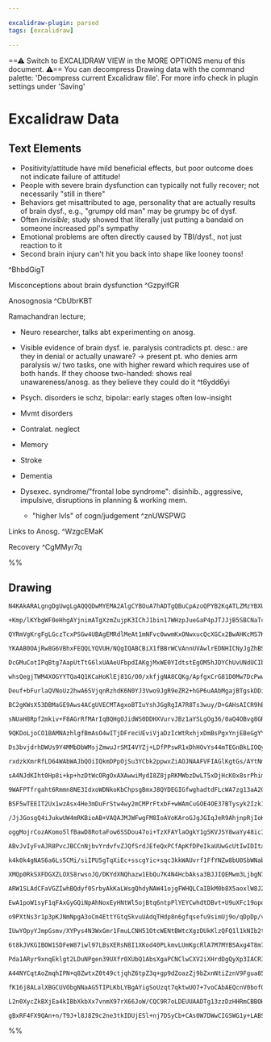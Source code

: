 ```yaml
---

excalidraw-plugin: parsed
tags: [excalidraw]

---
```

==⚠  Switch to EXCALIDRAW VIEW in the MORE OPTIONS menu of this document. ⚠== You can decompress Drawing data with the command palette: 'Decompress current Excalidraw file'. For more info check in plugin settings under 'Saving'


# Excalidraw Data
## Text Elements
- Positivity/attitude have mild beneficial effects, but poor outcome does not indicate failure of attitude!
- People with severe brain dysfunction can typically not fully recover; not necessarily "still in there"
- Behaviors get misattributed to age, personality that are actually results of brain dysf., e.g., "grumpy old man" may be grumpy bc of dysf. 
- Often *invisible*; study showed that literally just putting a bandaid on someone increased ppl's sympathy 
- Emotional problems are often directly caused by TBI/dysf., not just reaction to it
- Second brain injury can't hit you back into shape like looney toons!

 ^BhbdGigT

Misconceptions about brain dysfunction ^GzpyifGR

Anosognosia ^CbUbrKBT

Ramachandran lecture; 
- Neuro researcher, talks abt experimenting on anosg.
- Visible evidence of brain dysf. ie. paralysis contradicts pt. desc.: are they in denial or actually unaware? → present pt. who denies arm paralysis w/ two tasks, one with higher reward which requires use of both hands. If they choose two-handed: shows real unawareness/anosg. as they believe they could do it
 ^t6ydd6yi


- Psych. disorders ie schz, bipolar: early stages often low-insight
- Mvmt disorders
- Contralat. neglect
- Memory 
- Stroke
- Dementia
- Dysexec. syndrome/"frontal lobe syndrome": 
disinhib., aggressive, impulsive, disruptions in planning & working mem. 
    - "higher lvls" of cogn/judgement  ^znUWSPWG

Links to Anosg.  ^WzgcEMaK

Recovery ^CgMMyr7q

%%
## Drawing
```compressed-json
N4KAkARALgngDgUwgLgAQQQDwMYEMA2AlgCYBOuA7hADTgQBuCpAzoQPYB2KqATLZMzYBXUtiRoIACyhQ4zZAHoFAc0JRJQgEYA6bGwC2CgF7N6hbEcK4OCtptbErHALRY8RMpWdx8Q1TdIEfARcZgRmBShcZQUebQA2bQAWGjoghH0EDihmbgBtcDBQMBKIEm4IACFJTWIAcUJlABVUkshYRAqoLChW0sxuZ3iAZm0AdmGxgFYADh4kgEYZsZmk

+Kmp/lKYbgWF0eHhgAYjnimATgXzmZujpK3IChJ1bin17WHzpJueGaP4pJTJJjB5SBCNaTcX5HbQzUHWZTBbhHUHMKCkNgAawQAGE2Pg2KQKgBiBYIMlkvqQTS4bCY5QYoQcYh4glEiTo6zMOC4QLZKkQABmhHw+AAyrAkRJBB4BWiMdiAOrPSRQ1HorEICUwKXoGXlUGM5SSDjhXJoBagtg87BqHYWk6ghnCOAASWI5tQeQAuqDBeRMu7uBwhKL

QYRmVgKrgFgLGczTcxPSGw4UBAgEMRdlMeAt1mNFvc0wwmKxONwxucQcXGCx2BwAHKcMS7KsrKZLU7h5gAEXS3SzaEFBDCoM0wmZAFFgplssnQ/hQUI4MRcAPdhN/mN4ucq6d4qCiBxMcGF4e2HTM9xh/hR8XuphehJnKgAApsVhQQhmWAKNdfqAhGIBBUEkXBGFQfQRWIVBNCyBBhVtAhUAQwUEGwHJqFgoQoFQOA2EJVBhCgPRMlQYg2HCVAOD

YKAAB0OAjRw8G6VBhxFEQQLYQVUH/NQgIQABCBiX1fBBrWCVAnnUVAwlrEDNHICNyJgZhBSZDD61QPAOFQDpzAIfAYGo2i2IXYzAj0WsAG4TPojhTTEJNeRFYy6IgNERXwVBlPUJgEHckTUEqBAwLMQlmFQZQEFwqDmH/UhCE0HDMz0theOirDEBYTgCDtPSwNw3kQNpQDDIs8JQxyIjBQYxTcGU4hVMFbQsIQbRlFa1B3IZIR9DgYz8Rg/RrHcy

DcGMuCotIPqBtg7AapUtTtG6lxUAAeUFbpdIAKgjMxWE0YIdtstEgOM5hJDYChUvUNdUCIbpyFFYyACshDRPCcK/DhlF42DrFXEgiI4BjBEyTgQIjbBAlCVK4B8ABySLmBgfq10kNy1snfRaPrZC4AxI6Mki4qau28jCEsqAjO03APtSzRjKaSpXQUJrlqwmjcPez7Yc0zgGKgdK1CCsV0M4GD6uUiN3tIYydMR3DJDUVAYGEAG6R87J0su3BEAe

whsQegjTWM4XOGYYTQa4Q1KCaHoKlEj81G/O0/xkfjgNA8CQKg/ApfgxCrG81D0Mw7DcPwwjiNIkCKKo7nteYtcQPY3xAkWvjAOA63RPEnwQOkyRZIQeTYKU3SOfUjgBd0nS9PgAyXrssyW8stgbNbxyzRc2n3M80VtYK/zArWkKwvYFgopiyDCHimREuSgc0oyhAstLXLHvNwreMz0qhHK1BAmYKrIu4iuGqr5quvazqsJ6mb+sGgPxtBiBxsmk

Deuf+bFurlaQVNoUz2hwA6SVjqnRzhdK6N0YJ3Vwo9JgR9eZR2+hGP6uAAbMgajBTgskDDiVNNrGGIQwgwQRvgZGsk0Y8nUFjF8OM8ZbzwkTGcpNM7cQpo4amtM8AMylszVm7Mb5c1Mqg4+IQ66r1FmtcWehmSXxlhwOWCtrBK1AqrdWQhNaYm1sLWSYEDZEGNgSSG5tTZWwYgxAUgpOBQDFIQIw4hUB5j9PYgAYrgf29pUAHnvD0AAgkQZQXAJD

BC2gKWsX53DBMaGE9Aws4ACgUVECMTAgxoBTIuYshJGgRgIA7R8Ts3wuy/D+GAHsAICR9hBf2gdTTB2QmHDCzAsLLzwgRUgREcJx3IpRSKScmIGVYunTiWdPY5yEkFMSEki5qBLnJfySjr5qQ0l+fBDd9LuFpkndS7cJZdyTj3ZyiV+4eS/EPXykhR4QCChPcCU9IrRVivPBKSUUrwPStEdeeFN4cDyrAAq90yYHyPifM+i1parJam1DqXVH6zRf

sNUaH8Rpf2mkiv+F8AGrRfMArIqBQHgOJidWS0DDHXVurvJBz1aYSLgOg36/0aQ4OBvg8GRCoa11huQvCSMUa0Ixgw1ATCNkAu8oTOw7C95cS2oSnh4c+H0z5UzVALM2YALETzD6uF+bipkfZF88jJYrO1qoumHANEq1wto3R+jdZGJAiY51psEAWMttbGx8IcJsAAErhCcS4m8d42gQCPAgAAEuCY0T5XEfCmIUAAvlsYopRygSDqEYAahBBR1D

9QKDoLjoCO1BAMNAzhlgfBmAsO4wITjDFrecUEviVjaDzIcWtRxhjxDmBsPgxYnjEBeGgYYUwxjaF3OcAEY6AQ8HmPMUENyIRxp4NWMNCJdQomLPKTUrJCQkgpOSJAY5aT0njCyfEB6OTkA4NyYq/I/ReW1LqDy+IDQ7o1EqFUapP0Ki1JKYt+osyGmEMaRMnpLS5JtHaXYjpizOmXO6T0Po/QBgQJk6iZ5ixMSjBIXAPA4wTmIBB08qYw1hCvGg

Ds3bvjdrhDWUs9Y4MMbDbWMsjZmwuJrSMI4VYZj+LDfPPswR1xDhHOvYs44mTEGnBkLIOQyM5LDcuVcYnXGbniNuSsawFgDrDUeE8WTsMGYvNiQcbEJOggfHGiAABZeeCixBwHFaTaTuFoVLRrnXOM9tHYSAc8wJzCAXP1jc8RM11d1nMfcdkRxzioTbrDXY7IXifHcEE6UGzcTQkVAib0UE0Tm45YSdAa0KT7FXwyRZ7JVpEr+EKf59AgXguhct

rxdzkXmrRfLD64WAbWAJbQOiIQkmDPpOjSu3YCbk2ppwxZiAOJNAAFVFIAGlKgtGs/AYtNmBTltQM4MYMIe2HGGGu6Y/w5j6e2NwJI53tBHDGFcPjMxzgnCOG4wdP6LQAnGDwYYb3517EuEkf4S6Y2QlHROv4H24fw6LBu36W71T/v3eydAxIEDdv2LGU9dJEPMnR10W996+QFeLMKUUL6gPvpA3+zUyph2qjQDdgQX6AM6lp7KUDfgTRml2FaGD

sA4NJdKIht0Hp8i+kp+hzDtWcORgOxAXAwwiMydI8Z8jpRKMWbzDwLT5xDjHcK0x8srPhim7rJwJstcXH7DHdOu4QJuwiZilRyzt4xulGk1OGcCn5za8gKp1OevNNjALMMQEn3DwRiM1hoP4azMe5Dd79oTWICBJooIUJLtcC+YoEU2zWePxsFz6wfPsWHFBqhKx0oKWoBpdchl6zQSQmlfy1EpgMSCAla6OV0EqSqukHlyZ0oeSGv4CLxUEvOfs

9WAFPTfrgaht6Rmmn8NE3IdxoWDNkoKbChpsgBmxJ8QYDEGIGfwghadtdFLcWA7zg13aA2GD+Iew8yLFrZsYsvikjnDiEWD43WA7EBz2B/zDSHRHVQDWAnUmFzG+BWBuCjwBAhymwtDGDiDr0gE3RcTF3ZzRyvQxwgFJGPUpHx3PWI2JxvS5B5HJ1sWfUAwqGAzlA5yZ2gLZwuX/Rp2YLp3V3AwFwtCF1pFgwdHwIgAl2Q2lzQ28QwxqzH2PyV2j

BSF5wTEEIT2Ux1wzAsx4He3mDuFrStw4wy2mCMPrFtxbF+wWAmCuGOE4OE37BTysyk2Izk1nEUy100ODxXFDw3GOC0wmFhyOAgNKEMyU3PEvAs1T1b2KQkD9W8VpDAmZFvQenDk4lsiCgbAQBEHShPhCFEBuVICwiiHwExDc1wiwGykIHcIwRBl4mz06iCgADV54IEQIy4SAsgxAoVK4vMVpCB2o8JeQCBVJ55tJ7FyBmJqoXMVpgIgttBkAGIyY

/JjJGosgQ4iJukwUW4mRKBioAB+VAQAJMJWFwgFM8IoAVoKAroGJgJGIqJeR9AhjnpRjIoKAFA9IKB0oohmAyisJIYpIFlNFjQmBJEKBeRiAGJrjzAS5AgABHIQKmKiBmKFWiEuJIj0FaV0HiFY7SK6D8ECKAL45wDEzMRYu9WBSKWGbyXY8EvkM0P8BolaUIEeL+IgMuQkm5BWYQV+CiHyeyAvafOIhI7ADElI4IDCdIvFVALInIyRMIXkUUpgY

oggMojrCozAKomo5lfBawD8RotaFow6SSDou47oi+TzXFAYlaOgkY1gSKVJSY8waYy48icIbABY2VVk4eO4jYwibY2mWkg44404sIbIC4q4q6N0+4jhJ420oye0qSD4ok740IP4kGeZGSFWEE7pQIOkmCaE0UyRBEpEyKFEi0tEn2ZkZgLEnErkvEgiMIT4tgEkwGMkylCgKkkIGkgFOk+CJMRk/U5kyKXEuCdkiCXEvQUMGCPk2RWxexeLe3TLS

ABvJvIyFvAJR8PvcJBCCnNjbvYrdvfvZJQfSrdJEfeQxPCfApKfDPeIkaUUwGcUtIwIDItaWUjEeU/IpUoovSVU8olCTUpgaohTWo3Upk5o1o4mFCMwM0uVLrZaHyQY+M148Y7IJ01pCMt0+YtAZY+stYxiZCf0yUo+IMwIQ4k4wmM48MmYqSKM30h40gOM4YhMsY945sv834tpDMwErMiEUEvMiEuimE4sxEk+VAcsniccLMwGGs1AbE700Uxsw

k4k0k4gNAS6a6Ls5CMi/siIPU5gTqXiEc+sscgYic+sqc3kkWAUvrf1FfYNZw8bU0SbWNabMdWbQ/ebCoIwDgZbRUMUV8RUOoG/ToDke/MNR/Z/L4f4YEPTSYKdEIyAXxHcRIYIxYHMUHDYAsUEKAlnVAHMXfEYBYC4aw6dZYJKsEdA3gL7JHREPA1HPdIgw9Mgk9KTM9QnS9NkEnWgh9Pc+vRgrnXgnnBnb9ZnX9CjDnHg6UPg3nAQpMQXaDEQk

XMQp0RkSXFDGXZLOXS8rwsoJQ/DKYdXNQhazw1EbQu7K4N4HcbAksa3BJJIQEMwm3LjbgN7WtG4EqxHdNXsRwqIpyn3Vw/3OccI4sEPdTaw/wiPJINdf4ZtYsMIs6hG5Pf6r3GI2zGZVGUU2Y+eQkYCaeAY2SUUowdpQgfCfAXkNAfI2mNEH5c+eVXSAkCgZwCMVgWNIKOzegfQXCRwQQUgfG5gIKPEdCggNcFaU0eqjCDmjIQkEVCUf9IKPsGo3

ARW1SLAdCFaVGZIwhBQdyf0SrbyAkKaLWsgQhdyNAW41ojgFWHQLCaIBkM0b8X5aoxlW8J2rCXmmaNrO9YeHwawRiZlAAMikkJExFqMyH0EAV0lQBjpfHcmzMKIenoFvDGgvj0FCQUHemIGincPQDtkLwz0xpgGxspj5oFqQqJskBJtgjJvxEppQl5BpqiGinpopiZpZrvRXQ5q5p5txv5tLCFomNFtdIlolKNVQDsxlvlmlPls1EVvk2yCsFVrC

EwA1poW1syF1qFAxGyGQiNpAhNoxEyHNtWl5ojBtq6ntpPlYEYCwhdtDBvt+U9uXFc19opoclqODq+NIDDuZQjqjpjtju6ikH4u6XwGTsFo/jTrLxsCzpzvOPnLixr1+yrzXJSvRu3PQE7ytx73wEwbKxPOLCH3PNHyvPqxvKFPQCLpLt5rxtLArqCyrtJvJvrupoumbqoi4UJXbtZq7rWk5u5tLroZYEHpFoppHoQElvHsntxmnrFg53nuVuXvV

o9PXtNs3r1p3pKJNmNpgA3oCm4EttYGtqSkvuUAdqTHdp8n6gfqsefu9simUj9o/qDpDp/vDoyAAcAbjpAZzKTpTqgZ4nTtgaAngfDMX19QG2QbX1G1jxcu33csTX3zmyEwW0VCMGUGwEnDs1wDW1Ct2wiv6EGGOw+EeuOymEmA2FmEqpSsrFhH/1WE+xmEbXKdyp+1cUevbSuDmEwPKae1uuXTctZ3XVKFwOREauxGoMxyPXIPaoJwvSmegFJzo

IUwYOpyYJmpGsmv/XYPys4N3WxGmr1FmuLCNH51OtcWENtBWtcXgzDUkKlzQFQ1l1kNIb2tw2V1wHiGOpI3UIVwowuotGBDeAB0B2XLuuMLQBGcgHY3MNerQF3A+veymHEIcNEycLRpcJkzcID1BpUx8IhvD0j0+0ODifj3+dCJRuvABvT1iPQAABk48Rz0pZ8jLBSM9GXjxmXUBWWVpEHq9V8eBxDVzvFm80BwXssjydzIkcHDz4ljyKtd6SHdq

6t8kJVKGIBOW1SDFeW87iwl97LBsXERsN8I1XKod40PLkmvLUmKgcRlA7M7MYBSAxg4T8m79iky1BhZgEhZgbgKngRfhSXf9uBp1zgEhECLh4h4h51TgoNID2nVhkgrgjcDd6Me1wdixBmLW114RkcGrRrcRmqJBSCj0BQaR5mqDi3Ellm+q1nxQNnjmtmdc2D2n9mprG231m3IAznNdLmlrrnfEu01qXQpCnmtr68dq8X00Dr0BcAxgfm+2KX0w

Pda1ARyr9xnqEklgt2LDuNPgen39UXfr0XUbQ1AbsXgaPCNClwCXV2iXHrdDgQyXp3IACRIjqXMWw09s4jDkmAdh86NWA0rJ/3+XFzEtUHRX1zxWMGpWsHdyu9SBcH8GklFW0lTQLzX2IBrz1W7y/35YInl8jXuATW4mo0EmLQ98wAD8Sgj8ygFsABFUJRUTEHsJoQUd18Kz1h/VsD4O4FYZ7K4aGgHTgod/cF/DYWdN7G4adNp8atAJIdtaYXcR

A44NYCqtAoZmqhIPN+q8ZwtxZ0t49ctjqhZ6tpZ3q+gp9dZoazZj9bZxnNtiZznV9Fgua85yDK50Q258Qh5zamQwMFVxXYCT5mYRdv5hQjyQF3gL/QNg3Ldjc/c+6vd3YLTVYC4FYV3P6kj9fMcIGhe695diAcG+9qGgsFF97cQxGm95Gj98TL9rLDPdluliAMD6J2q+vTxKD9BzcqAfB7BxjJDuV3LDkAfIhs8jDt51VyfDVwjw16J0jhGrfaq3

fK16j8ALalXBGCUVObgNNaAG5TIPLKbLYBgAYigSoUzqt7qktwUO7+7voCAbAEQcnV0bofQWeyZ8zoz2Z0oZ70gV797y7ytmTRZzkO9FZx9QoJ7l7hTN7jIDxQa1zk5v72H7IeHj71t+T3gU7/7wHjIT7lz7nezyAPHuH97v1MDDzxa1HgH8njIdaYXMTsXGHun9H97jxLr9LGD6Hsn9nhHhc9rzLVn/H/QIvfrhD3HtHqADHnbpDwJAH66G5XAI

L2n0XycZkBXjEa4kIBbXkbXx7vnmX97rX66JoW/CQC9R7oLDEUUAADTg13zzDzHHRmCBBOHiCODrw8hhnxHwAAE1Bhe1RglhLgFhH21hF1oejACJ9A9uawCBRtpsNg+N51PK1f6f9BKeNd1CIArfTuGQSBwPWcWfC/iAJQQtXgC/EpiA7M2BgINfcBiYz3vcJCa+pm6PKghoKhSBlAaQAAKXMEEGq4fofrCGEeIAASgFADWUFDF5B7779wEH+OCw

gBxRF4FX9QAn+n/T9J+l8J8Z9c2ne3tkIDUjESl+nj7DSyCb+CAs0W7DWwCIGSWG1y+LABSO7f9idyRwgjRy9Gx79sOmgV6OHGYBigAUcAOvg3wBTN9P257FXJpEYBNACI+Aa/llgt56h0gPmQfLqgMDm8wqNXUzHV09zns32oQPrkgIQAoD8QSmZNOABo5CgRQ4QPbkmhABJogAA===
```
%%
